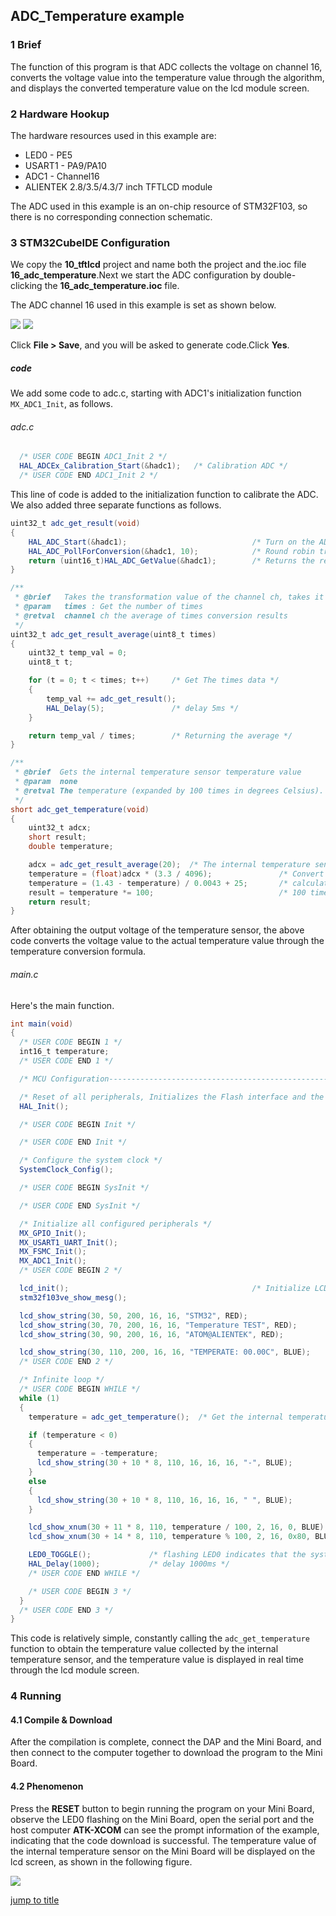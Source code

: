 ## ADC_Temperature example<a name="brief"></a>

### 1 Brief
The function of this program is that ADC collects the voltage on channel 16, converts the voltage value into the temperature value through the algorithm, and displays the converted temperature value on the lcd module screen.
### 2 Hardware Hookup
The hardware resources used in this example are:
+ LED0 - PE5
+ USART1 - PA9/PA10
+ ADC1 - Channel16
+ ALIENTEK  2.8/3.5/4.3/7 inch TFTLCD module

The ADC used in this example is an on-chip resource of STM32F103, so there is no corresponding connection schematic.

### 3 STM32CubeIDE Configuration


We copy the **10_tftlcd** project and name both the project and the.ioc file **16_adc_temperature**.Next we start the ADC configuration by double-clicking the **16_adc_temperature.ioc** file.

The ADC channel 16 used in this example is set as shown below.

<img src="../../1_docs/3_figures/16_adc_temperature/01_config.png">

<img src="../../1_docs/3_figures/16_adc_temperature/02_parameter.png">

Click **File > Save**, and you will be asked to generate code.Click **Yes**.

##### code
We add some code to adc.c, starting with ADC1's initialization function ``MX_ADC1_Init``, as follows.
###### adc.c
```c#
  /* USER CODE BEGIN ADC1_Init 2 */
  HAL_ADCEx_Calibration_Start(&hadc1);   /* Calibration ADC */
  /* USER CODE END ADC1_Init 2 */
```
This line of code is added to the initialization function to calibrate the ADC.
We also added three separate functions as follows.
```c#
uint32_t adc_get_result(void)
{
    HAL_ADC_Start(&hadc1);                            /* Turn on the ADC */
    HAL_ADC_PollForConversion(&hadc1, 10);            /* Round robin transformation */
    return (uint16_t)HAL_ADC_GetValue(&hadc1);        /* Returns the result of the last ADC1 rule group transformation */
}

/**
 * @brief   Takes the transformation value of the channel ch, takes it times, and averages it
 * @param   times : Get the number of times
 * @retval  channel ch the average of times conversion results
 */
uint32_t adc_get_result_average(uint8_t times)
{
    uint32_t temp_val = 0;
    uint8_t t;

    for (t = 0; t < times; t++)     /* Get The times data */
    {
        temp_val += adc_get_result();
        HAL_Delay(5);               /* delay 5ms */
    }

    return temp_val / times;        /* Returning the average */
}

/**
 * @brief  Gets the internal temperature sensor temperature value
 * @param  none
 * @retval The temperature (expanded by 100 times in degrees Celsius).
 */
short adc_get_temperature(void)
{
    uint32_t adcx;
    short result;
    double temperature;

    adcx = adc_get_result_average(20);  /* The internal temperature sensor channel was read and 20 times were averaged */
    temperature = (float)adcx * (3.3 / 4096);               /* Convert to voltage values */
    temperature = (1.43 - temperature) / 0.0043 + 25;       /* calculating temperature */
    result = temperature *= 100;                            /* 100 times bigger. */
    return result;
}
```
After obtaining the output voltage of the temperature sensor, the above code converts the voltage value to the actual temperature value through the temperature conversion formula.

###### main.c
Here's the main function.
```c#
int main(void)
{
  /* USER CODE BEGIN 1 */
  int16_t temperature;
  /* USER CODE END 1 */

  /* MCU Configuration--------------------------------------------------------*/

  /* Reset of all peripherals, Initializes the Flash interface and the Systick. */
  HAL_Init();

  /* USER CODE BEGIN Init */

  /* USER CODE END Init */

  /* Configure the system clock */
  SystemClock_Config();

  /* USER CODE BEGIN SysInit */

  /* USER CODE END SysInit */

  /* Initialize all configured peripherals */
  MX_GPIO_Init();
  MX_USART1_UART_Init();
  MX_FSMC_Init();
  MX_ADC1_Init();
  /* USER CODE BEGIN 2 */

  lcd_init();                                         /* Initialize LCD */
  stm32f103ve_show_mesg();

  lcd_show_string(30, 50, 200, 16, 16, "STM32", RED);
  lcd_show_string(30, 70, 200, 16, 16, "Temperature TEST", RED);
  lcd_show_string(30, 90, 200, 16, 16, "ATOM@ALIENTEK", RED);

  lcd_show_string(30, 110, 200, 16, 16, "TEMPERATE: 00.00C", BLUE);
  /* USER CODE END 2 */

  /* Infinite loop */
  /* USER CODE BEGIN WHILE */
  while (1)
  {
    temperature = adc_get_temperature();  /* Get the internal temperature sensor temperature value */

    if (temperature < 0)
    {
      temperature = -temperature;
      lcd_show_string(30 + 10 * 8, 110, 16, 16, 16, "-", BLUE);
    }
    else
    {
      lcd_show_string(30 + 10 * 8, 110, 16, 16, 16, " ", BLUE);
    }

    lcd_show_xnum(30 + 11 * 8, 110, temperature / 100, 2, 16, 0, BLUE);
    lcd_show_xnum(30 + 14 * 8, 110, temperature % 100, 2, 16, 0x80, BLUE);

    LED0_TOGGLE();             /* flashing LED0 indicates that the system is running */
    HAL_Delay(1000);           /* delay 1000ms */
    /* USER CODE END WHILE */

    /* USER CODE BEGIN 3 */
  }
  /* USER CODE END 3 */
}
```
This code is relatively simple, constantly calling the ``adc_get_temperature`` function to obtain the temperature value collected by the internal temperature sensor, and the temperature value is displayed in real time through the lcd module screen.


### 4 Running
#### 4.1 Compile & Download
After the compilation is complete, connect the DAP and the Mini Board, and then connect to the computer together to download the program to the Mini Board.
#### 4.2 Phenomenon
Press the **RESET** button to begin running the program on your Mini Board, observe the LED0 flashing on the Mini Board, open the serial port and the host computer **ATK-XCOM** can see the prompt information of the example, indicating that the code download is successful. The temperature value of the internal temperature sensor on the Mini Board will be displayed on the lcd screen, as shown in the following figure.

<img src="../../1_docs/3_figures/16_adc_temperature/03_lcd.png">

[jump to title](#brief)